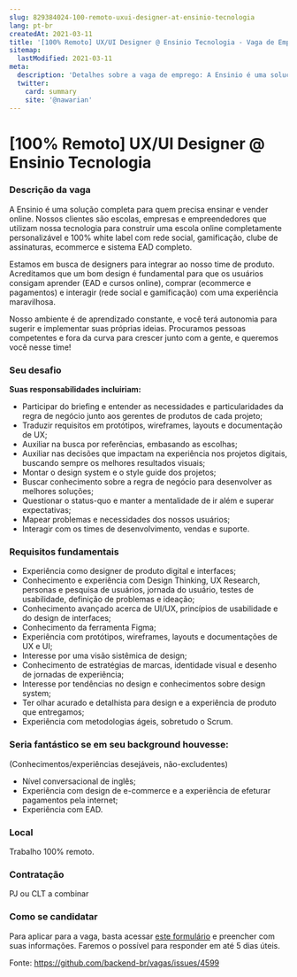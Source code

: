 ```yaml
---
slug: 829384024-100-remoto-uxui-designer-at-ensinio-tecnologia
lang: pt-br
createdAt: 2021-03-11
title: '[100% Remoto] UX/UI Designer @ Ensinio Tecnologia - Vaga de Emprego'
sitemap:
  lastModified: 2021-03-11
meta:
  description: 'Detalhes sobre a vaga de emprego: A Ensinio é uma solução completa para quem precisa ensinar e vender online. Nossos clientes são escolas, empresas e empreendedores que utilizam nossa tecnologia para construir uma escola online completamente personalizável e 100% white label com rede social, gamificação, clube de assinaturas, ecommerce e sistema EAD completo. Estamos em busca de designers para integrar ao nosso time de produto. Acreditamos que um bom design é fundamental para que os usuários consigam aprender (EAD e cursos online), comprar (ecommerce e pagamentos) e interagir (rede social e gamificação) com uma experiência maravilhosa. Nosso ambiente é de aprendizado constante, e você terá autonomia para sugerir e implementar suas próprias ideias. Procuramos pessoas competentes e fora da curva para crescer junto com a gente, e queremos você nesse time!'
  twitter:
    card: summary
    site: '@nawarian'
---
```


# [100% Remoto] UX/UI Designer @ Ensinio Tecnologia

### Descrição da vaga
A Ensinio é uma solução completa para quem precisa ensinar e vender online. Nossos clientes são escolas, empresas e empreendedores que utilizam nossa tecnologia para construir uma escola online completamente personalizável e 100% white label com rede social, gamificação, clube de assinaturas, ecommerce e sistema EAD completo.

Estamos em busca de designers para integrar ao nosso time de produto. Acreditamos que um bom design é fundamental para que os usuários consigam aprender (EAD e cursos online), comprar (ecommerce e pagamentos) e interagir (rede social e gamificação) com uma experiência maravilhosa.

Nosso ambiente é de aprendizado constante, e você terá autonomia para sugerir e implementar suas próprias ideias. Procuramos pessoas competentes e fora da curva para crescer junto com a gente, e queremos você nesse time!

### Seu desafio
**Suas responsabilidades incluiriam:**

- Participar do briefing e entender as necessidades e particularidades da regra de negócio junto aos gerentes de produtos de cada projeto;
- Traduzir requisitos em protótipos, wireframes, layouts e documentação de UX;
- Auxiliar na busca por referências, embasando as escolhas;
- Auxiliar nas decisões que impactam na experiência nos projetos digitais, buscando sempre os melhores resultados visuais;
- Montar o design system e o style guide dos projetos;
- Buscar conhecimento sobre a regra de negócio para desenvolver as melhores soluções;
- Questionar o status-quo e manter a mentalidade de ir além e superar expectativas;
- Mapear problemas e necessidades dos nossos usuários;
- Interagir com os times de desenvolvimento, vendas e suporte.

### Requisitos fundamentais

- Experiência como designer de produto digital e interfaces;
- Conhecimento e experiência com Design Thinking, UX Research, personas e pesquisa de usuários, jornada do usuário, testes de usabilidade, definição de problemas e ideação;
- Conhecimento avançado acerca de UI/UX, princípios de usabilidade e do design de interfaces;
- Conhecimento da ferramenta Figma;
- Experiência com protótipos, wireframes, layouts e documentações de UX e UI;
- Interesse por uma visão sistêmica de design;
- Conhecimento de estratégias de marcas, identidade visual e desenho de jornadas de experiência;
- Interesse por tendências no design e conhecimentos sobre design system;
- Ter olhar acurado e detalhista para design e a experiência de produto que entregamos;
- Experiência com metodologias ágeis, sobretudo o Scrum.

### Seria fantástico se em seu background houvesse:
(Conhecimentos/experiências desejáveis, não-excludentes)

- Nível conversacional de inglês;
- Experiência com design de e-commerce e a experiência de efeturar pagamentos pela internet;
- Experiência com EAD.

### Local
Trabalho 100% remoto.

### Contratação
PJ ou CLT a combinar

### Como se candidatar
Para aplicar para a vaga, basta acessar [este formulário](https://forms.gle/XWR6FND8ehUAXVK2A) e preencher com suas informações. Faremos o possível para responder em até 5 dias úteis.

Fonte: https://github.com/backend-br/vagas/issues/4599